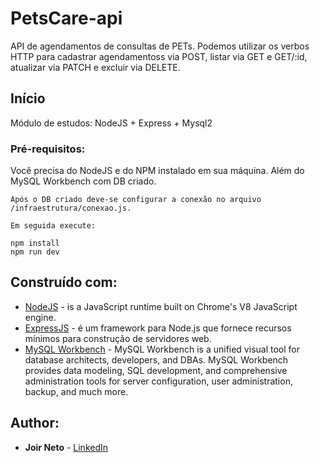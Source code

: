 # PetsCare-api
API de agendamentos de consultas de PETs. Podemos utilizar os verbos HTTP para cadastrar agendamentoss via POST, listar via GET e GET/:id, atualizar via PATCH e excluir via DELETE.

## Início

Módulo de estudos: NodeJS + Express + Mysql2

### Pré-requisitos:

Você precisa do NodeJS e do NPM instalado em sua máquina. Além do MySQL Workbench com DB criado.

```
Após o DB criado deve-se configurar a conexão no arquivo /infraestrutura/conexao.js.

Em seguida execute:

npm install
npm run dev
```

## Construído com:

* [NodeJS](https://nodejs.org/en/) - is a JavaScript runtime built on Chrome's V8 JavaScript engine.
* [ExpressJS](https://expressjs.com/pt-br/) - é um framework para Node.js que fornece recursos mínimos para construção de servidores web. 
* [MySQL Workbench](https://www.mysql.com/products/workbench/) - MySQL Workbench is a unified visual tool for database architects, developers, and DBAs. MySQL Workbench provides data modeling, SQL development, and comprehensive administration tools for server configuration, user administration, backup, and much more. 

## Author:

* **Joir Neto** - [LinkedIn](https://www.linkedin.com/in/joir-neto/)
 

